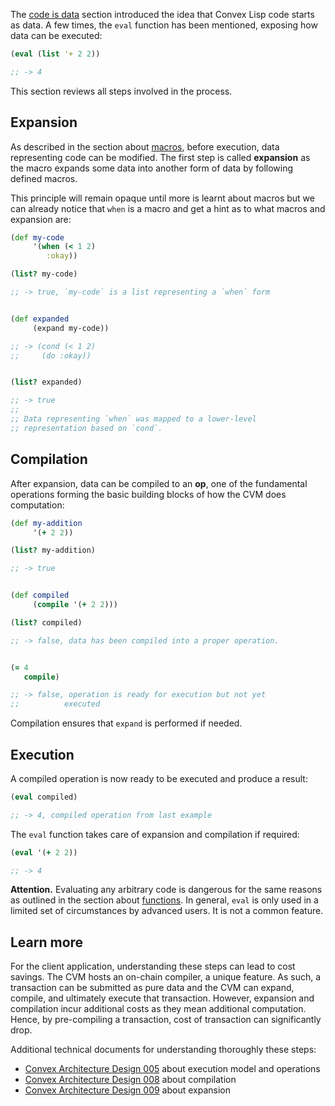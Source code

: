 The [code is data](/cvm/code-is-data) section introduced the idea that Convex Lisp code starts as data. A few times, the `eval` function has been
mentioned, exposing how data can be executed:

```clojure
(eval (list '+ 2 2))

;; -> 4
```

This section reviews all steps involved in the process.


## Expansion

As described in the section about [macros](/cvm/macros), before execution, data representing code can be modified. The first step
is called **expansion** as the macro expands some data into another form of data by following defined macros.

This principle will remain opaque until more is learnt about macros but we can already notice that `when` is a macro and get a hint
as to what macros and expansion are:

```clojure
(def my-code
     '(when (< 1 2)
        :okay))

(list? my-code)

;; -> true, `my-code` is a list representing a `when` form


(def expanded
     (expand my-code))

;; -> (cond (< 1 2)
;;     (do :okay))


(list? expanded)

;; -> true
;;
;; Data representing `when` was mapped to a lower-level
;; representation based on `cond`.

```


## Compilation

After expansion, data can be compiled to an **op**, one of the fundamental operations forming the basic building blocks of how the CVM does
computation:

```clojure
(def my-addition
     '(+ 2 2))

(list? my-addition)

;; -> true


(def compiled
     (compile '(+ 2 2)))

(list? compiled)

;; -> false, data has been compiled into a proper operation.


(= 4
   compile)

;; -> false, operation is ready for execution but not yet
;;          executed
```

Compilation ensures that `expand` is performed if needed.


## Execution

A compiled operation is now ready to be executed and produce a result:

```clojure
(eval compiled)

;; -> 4, compiled operation from last example
```

The `eval` function takes care of expansion and compilation if required:

```clojure
(eval '(+ 2 2))

;; -> 4
```

**Attention.** Evaluating any arbitrary code is dangerous for the same reasons as outlined in the section about [functions](/cvm/functions).
In general, `eval` is only used in a limited set of circumstances by advanced users. It is not a common feature. 


## Learn more

For the client application, understanding these steps can lead to cost savings. The CVM hosts an on-chain compiler, a unique feature.
As such, a transaction can be submitted as pure data and the CVM can expand, compile, and ultimately execute that transaction.
However, expansion and compilation incur additional costs as they mean additional computation. Hence, by pre-compiling a transaction,
cost of transaction can significantly drop.

Additional technical documents for understanding thoroughly these steps:

- [Convex Architecture Design 005](https://github.com/Convex-Dev/design/tree/main/cad/005_cvmex) about execution model and operations
- [Convex Architecture Design 008](https://github.com/Convex-Dev/design/tree/main/cad/008_compiler) about compilation
- [Convex Architecture Design 009](https://github.com/Convex-Dev/design/tree/main/cad/009_expanders) about expansion
